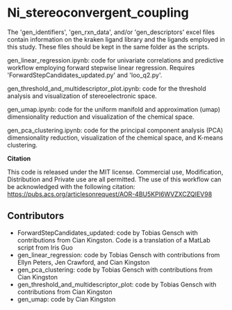 # Ni_stereoconvergent_coupling
The 'gen_identifiers', 'gen_rxn_data', and/or 'gen_descriptors' excel files contain information on the kraken ligand library and the ligands employed in this study. These files should be kept in the same folder as the scripts.

gen_linear_regression.ipynb: code for univariate correlations and predictive workflow employing forward stepwise linear regression. Requires 'ForwardStepCandidates_updated.py' and 'loo_q2.py'.

gen_threshold_and_multidescriptor_plot.ipynb: code for the threshold analysis and visualization of stereoelectronic space.

gen_umap.ipynb: code for the uniform manifold and approximation (umap) dimensionality reduction and visualization of the chemical space.

gen_pca_clustering.ipynb: code for the principal component analysis (PCA) dimensionality reduction, visualization of the chemical space, and K-means clustering.

**Citation**

This code is released under the MIT license. Commercial use, Modification, Distribution and Private use are all permitted. The use of this workflow can be acknowledged with the following citation: https://pubs.acs.org/articlesonrequest/AOR-4BU5KPI6WVZXCZQIEV98

## Contributors
- ForwardStepCandidates_updated: code by Tobias Gensch with contributions from Cian Kingston. Code is a translation of a MatLab script from Iris Guo
- gen_linear_regression: code by Tobias Gensch with contributions from Ellyn Peters, Jen Crawford, and Cian Kingston
- gen_pca_clustering: code by Tobias Gensch with contributions from Cian Kingston
- gen_threshold_and_multidescriptor_plot: code by Tobias Gensch with contributions from Cian Kingston
- gen_umap: code by Cian Kingston
